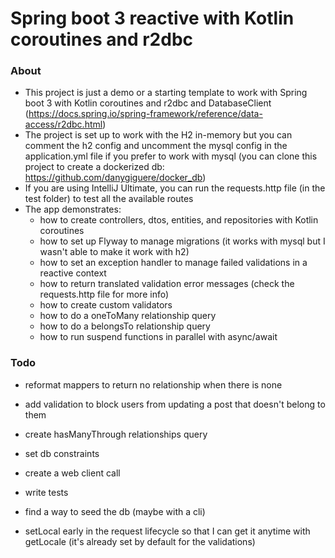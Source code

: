 # Spring boot 3 reactive with Kotlin coroutines and r2dbc

### About
- This project is just a demo or a starting template to work with Spring boot 3 with Kotlin coroutines and r2dbc and DatabaseClient (https://docs.spring.io/spring-framework/reference/data-access/r2dbc.html)
- The project is set up to work with the H2 in-memory but you can comment the h2 config and uncomment the mysql config in the application.yml file if you prefer to work with mysql (you can clone this project to create a dockerized db: https://github.com/danygiguere/docker_db)
- If you are using IntelliJ Ultimate, you can run the requests.http file (in the test folder) to test all the available routes
- The app demonstrates:
  - how to create controllers, dtos, entities, and repositories with Kotlin coroutines
  - how to set up Flyway to manage migrations (it works with mysql but I wasn't able to make it work with h2)
  - how to set an exception handler to manage failed validations in a reactive context
  - how to return translated validation error messages (check the requests.http file for more info)
  - how to create custom validators
  - how to do a oneToMany relationship query
  - how to do a belongsTo relationship query
  - how to run suspend functions in parallel with async/await

### Todo
- reformat mappers to return no relationship when there is none
- add validation to block users from updating a post that doesn't belong to them
- create hasManyThrough relationships query
- set db constraints
- create a web client call
- write tests

- find a way to seed the db (maybe with a cli)
- setLocal early in the request lifecycle so that I can get it anytime with getLocale (it's already set by default for the validations)




